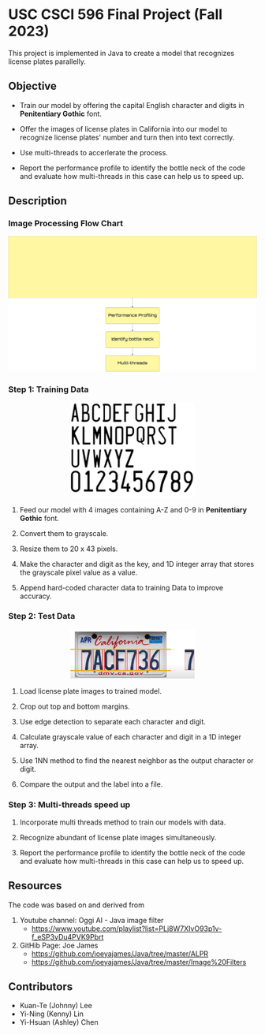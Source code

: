 # USC CSCI 596 Final Project (Fall 2023)
This project is implemented in Java to create a model that recognizes license plates parallelly. 

## Objective
- Train our model by offering the capital English character and digits in **Penitentiary Gothic** font.

- Offer the images of license plates in California into our model to recognize license plates' number and turn then into text correctly.

- Use multi-threads to accerlerate the process.

- Report the performance profile to identify the bottle neck of the code and evaluate how multi-threads in this case can help us to speed up.

## Description
### Image Processing Flow Chart
<p align="center">
   <img src="./Flowchart.png">
</p>

### Step 1: Training Data
<p align="center">
   <img src="./demo1.png" width=50% height=50%>
</p>

1. Feed our model with 4 images containing A-Z and 0-9 in **Penitentiary Gothic** font.

2. Convert them to grayscale.

3. Resize them to 20 x 43 pixels.

4. Make the character and digit as the key, and 1D integer array that stores the grayscale pixel value as a value.

5. Append hard-coded character data to training Data to improve accuracy.

### Step 2: Test Data
<p align="center">
   <img src="./demo2.png" width=50% height=50%>
</p>

1. Load license plate images to trained model.

2. Crop out top and bottom margins.

3. Use edge detection to separate each character and digit.

4. Calculate grayscale value of each character and digit in a 1D integer array.

5. Use 1NN method to find the nearest neighbor as the output character or digit.

6. Compare the output and the label into a file.

### Step 3: Multi-threads speed up
1. Incorporate multi threads method to train our models with data.

2. Recognize abundant of license plate images simultaneously.

3. Report the performance profile to identify the bottle neck of the code and evaluate how multi-threads in this case can help us to speed up.

## Resources

The code was based on and derived from
1. Youtube channel: Oggi AI - Java image filter
   - https://www.youtube.com/playlist?list=PLj8W7XIvO93p1v-f_eSP3yDu4PVK9Pbrt
2. GitHib Page: Joe James
   - https://github.com/joeyajames/Java/tree/master/ALPR
   - https://github.com/joeyajames/Java/tree/master/Image%20Filters

## Contributors

- Kuan-Te (Johnny) Lee
- Yi-Ning (Kenny) Lin
- Yi-Hsuan (Ashley) Chen
